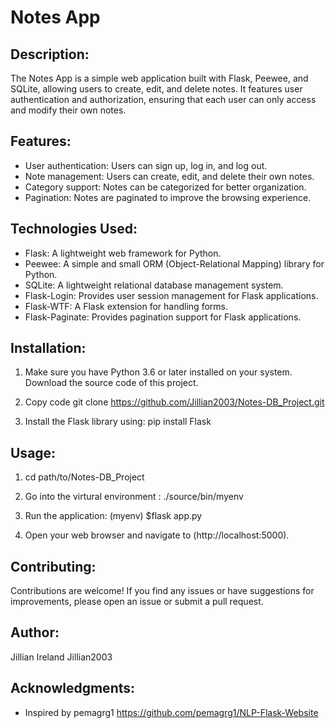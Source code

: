 
# Notes App
## Description:

The Notes App is a simple web application built with Flask, Peewee, and SQLite, allowing users to create, edit, and delete notes. It features user authentication and authorization, ensuring that each user can only access and modify their own notes.

## Features:

- User authentication: Users can sign up, log in, and log out.
- Note management: Users can create, edit, and delete their own notes.
- Category support: Notes can be categorized for better organization.
- Pagination: Notes are paginated to improve the browsing experience.

## Technologies Used:

- Flask: A lightweight web framework for Python.
- Peewee: A simple and small ORM (Object-Relational Mapping) library for Python.
- SQLite: A lightweight relational database management system.
- Flask-Login: Provides user session management for Flask applications.
- Flask-WTF: A Flask extension for handling forms.
- Flask-Paginate: Provides pagination support for Flask applications.

## Installation:

1. Make sure you have Python 3.6 or later installed on your system.
     Download the source code of this project.
2. Copy code
git clone https://github.com/Jillian2003/Notes-DB_Project.git

3. Install the Flask library using: 
   pip install Flask
   
## Usage:
1.  cd path/to/Notes-DB_Project

2. Go into the virtural environment :
   ./source/bin/myenv
   
4. Run the application:
(myenv) $flask app.py

3. Open your web browser and navigate to (http://localhost:5000).

## Contributing:

Contributions are welcome! If you find any issues or have suggestions for improvements, please open an issue or submit a pull request.


## Author:

Jillian Ireland Jillian2003

## Acknowledgments: 

- Inspired by 
pemagrg1  https://github.com/pemagrg1/NLP-Flask-Website
